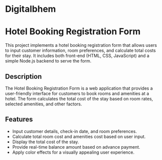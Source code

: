 # Digitalbhem
# Hotel Booking Registration Form

This project implements a hotel booking registration form that allows users to input customer information, room preferences, and calculate total costs for their stay. It includes both front-end (HTML, CSS, JavaScript) and a simple Node.js backend to serve the form.

## Description

The Hotel Booking Registration Form is a web application that provides a user-friendly interface for customers to book rooms and amenities at a hotel. The form calculates the total cost of the stay based on room rates, selected amenities, and other factors.

## Features

- Input customer details, check-in date, and room preferences.
- Calculate total room cost and amenities cost based on user input.
- Display the total cost of the stay.
- Provide real-time balance amount based on advance payment.
- Apply color effects for a visually appealing user experience.
